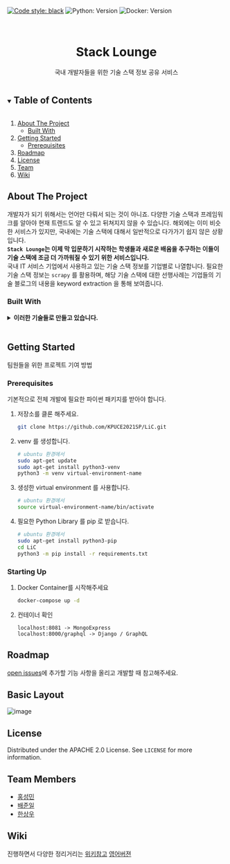 <!--
*** Thanks for checking out the Best-README-Template. If you have a suggestion
*** that would make this better, please fork the repo and create a pull request
*** or simply open an issue with the tag "enhancement".
*** Thanks again! Now go create something AMAZING! :D
***
***
***
*** To avoid retyping too much info. Do a search and replace for the following:
*** github_username, repo_name, twitter_handle, email, project_title, project_description
-->
[![Code style: black](https://img.shields.io/badge/code%20style-black-000000.svg)](https://github.com/psf/black)
![Python: Version](https://img.shields.io/badge/python-3.9.5-blue)
![Docker: Version](https://img.shields.io/badge/docker-3.9-blue)


<!-- PROJECT SHIELDS -->
<!--
*** I'm using markdown "reference style" links for readability.
*** Reference links are enclosed in brackets [ ] instead of parentheses ( ).
*** See the bottom of this document for the declaration of the reference variables
*** for contributors-url, forks-url, etc. This is an optional, concise syntax you may use.
*** https://www.markdownguide.org/basic-syntax/#reference-style-links
-->

<!-- [![Forks][forks-shield]][forks-url] -->
<!-- [![Stargazers][stars-shield]][stars-url] -->
<!-- [![Contributors][contributors-shield]][contributors-url] -->
<!-- [![Issues][issues-shield]][issues-url] -->
<!-- [![MIT License][license-shield]][license-url] -->
<!--[![LinkedIn][linkedin-shield]][linkedin-url]-->



<!-- PROJECT LOGO -->
<br />
<p align="center">
  <!-- <a href="https://github.com/github_username/repo_name">
    <img src="images/logo.png" alt="Logo" width="80" height="80">
  </a> -->

  <h1 align="center">Stack Lounge</h1>

  <p align="center">
    국내 개발자들을 위한 기술 스택 정보 공유 서비스
    <br />
    <!-- <a href="https://github.com/github_username/repo_name"><strong>Explore the docs »</strong></a> -->
    <!-- <br />
    <br />
    <a href="https://github.com/github_username/repo_name">View Demo</a>
    ·
    <a href="https://github.com/github_username/repo_name/issues">Report Bug</a>
    ·
    <a href="https://github.com/github_username/repo_name/issues">Request Feature</a> -->
  </p>
</p>



<!-- TABLE OF CONTENTS -->
<details open="open">
  <summary><h2 style="display: inline-block">Table of Contents</h2></summary>
  <ol>
    <li>
      <a href="#about-the-project">About The Project</a>
      <ul>
        <li><a href="#built-with">Built With</a></li>
      </ul>
    </li>
    <li>
      <a href="#getting-started">Getting Started</a>
      <ul>
        <li><a href="#prerequisites">Prerequisites</a></li>
        <!-- <li><a href="#installation">Installation</a></li> -->
      </ul>
    </li>
    <!-- <li><a href="#usage">Usage</a></li> -->
    <li><a href="#roadmap">Roadmap</a></li>
    <!-- <li><a href="#contributing">Contributing</a></li> -->
    <li><a href="#license">License</a></li>
    <!-- <li><a href="#contact">Contact</a></li> -->
    <li><a href="#team-members">Team</a></li>
    <li><a href="#wiki">Wiki</a></li>
  </ol>
</details>



<!-- ABOUT THE PROJECT -->
## About The Project

<!-- [![Product Name Screen Shot][product-screenshot]](https://example.com) -->
개발자가 되기 위해서는 언어만 다뤄서 되는 것이 아니죠. 다양한 기술 스택과 프레임워크를 알아야 현재 트렌드도 알 수 있고 뒤쳐지지 않을 수 있습니다. 해외에는 이미 비슷한 서비스가 있지만, 국내에는 기술 스택에 대해서 일반적으로 다가가기 쉽지 않은 상황입니다. 
</br>
**`Stack Lounge`는 이제 막 입문하기 시작하는 학생들과 새로운 배움을 추구하는 이들이 기술 스택에 조금 더 가까워질 수 있기 위한 서비스입니다.**
</br>
국내 IT 서비스 기업에서 사용하고 있는 기술 스택 정보를 기업별로 나열합니다.
필요한 기술 스택 정보는 `scrapy` 를 활용하며, 해당 기술 스택에 대한 선행사례는 기업들의 기술 블로그의 내용을 keyword extraction 을 통해 보여줍니다.

### Built With
<details>
<summary> <b> 이러한 기술들로 만들고 있습니다.</b></summary>
</br>

* ![Docker](https://img.shields.io/badge/-Docker-000000?style=flat&logo=docker)
* ![Django](https://img.shields.io/badge/-Django-000000?style=flat&logo=django)
* ![AndroidStudio](https://img.shields.io/badge/-AndroidStudio-000000?style=flat&logo=android)
* ![AWS EC2](https://img.shields.io/badge/-EC2-000000?style=flat&logo=amazon-aws)
* ![GraphQL](https://img.shields.io/badge/-GraphQL-000000?style=flat&logo=graphql)
* ![MongoDB](https://img.shields.io/badge/-MongoDB-000000?style=flat&logo=mongodb)
* ![Firebase](https://img.shields.io/badge/-Firebase-000000?style=flat&logo=firebase)
</details>
</br>

<!-- GETTING STARTED -->
## Getting Started

팀원들을 위한 프로젝트 기여 방법

<!-- ### Prerequisites

* pip
  ```sh
  npm install npm@latest -g
  ``` -->

### Prerequisites
기본적으로 전체 개발에 필요한 파이썬 패키지를 받아야 합니다.
1. 저장소를 클론 해주세요.
   ```sh
   git clone https://github.com/KPUCE2021SP/LiC.git
   ```
2. venv 를 생성합니다.
    ```sh
    # ubuntu 환경에서
    sudo apt-get update
    sudo apt-get install python3-venv
    python3 -m venv virtual-environment-name
    ```
3. 생성한 virtual environment 를 사용합니다.
    ```sh
    # ubuntu 환경에서
    source virtual-environment-name/bin/activate
    ```
4. 필요한 Python Library 를 pip 로 받습니다.
   ```sh
   # ubuntu 환경에서
   sudo apt-get install python3-pip
   cd LiC
   python3 -m pip install -r requirements.txt
   ```

### Starting Up
1. Docker Container를 시작해주세요
   ```sh
   docker-compose up -d
   ```
2. 컨테이너 확인 
    ```
    localhost:8081 -> MongoExpress
    localhost:8000/graphql -> Django / GraphQL
    ```

<!-- USAGE EXAMPLES -->
<!-- ## Usage

Use this space to show useful examples of how a project can be used. Additional screenshots, code examples and demos work well in this space. You may also link to more resources.

_For more examples, please refer to the [Documentation](https://example.com)_
 -->


<!-- ROADMAP -->
## Roadmap

[open issues](https://github.com/KPUCE2021SP/LiC/issues)에 추가할 기능 사항을 올리고 개발할 때 참고해주세요.


## Basic Layout

![image](https://raw.githubusercontent.com/KPUCE2021SP/LiC/develop/.github/images/backbone.jpeg)
<!-- CONTRIBUTING -->
<!-- ## Contributing

Contributions are what make the open source community such an amazing place to be learn, inspire, and create. Any contributions you make are **greatly appreciated**.

1. Fork the Project
2. Create your Feature Branch (`git checkout -b feature/AmazingFeature`)
3. Commit your Changes (`git commit -m 'Add some AmazingFeature'`)
4. Push to the Branch (`git push origin feature/AmazingFeature`)
5. Open a Pull Request -->



<!-- LICENSE -->
## License

Distributed under the APACHE 2.0 License. See `LICENSE` for more information.



<!-- CONTACT -->
<!-- ## Contact

Your Name - [@twitter_handle](https://twitter.com/twitter_handle) - email

Project Link: [https://github.com/github_username/repo_name](https://github.com/github_username/repo_name) -->



<!-- ACKNOWLEDGEMENTS -->
## Team Members

* [홍성민](https://github.com/KKodiac)
* [배준일](https://github.com/bjo6300)
* [한상우](https://github.com/sktkddn777)


## Wiki
진행하면서 다양한 정리거리는 [위키참고](https://github.com/KPUCE2021SP/LiC/wiki)
[영어버젼](https://github.com/KPUCE2021SP/LiC/blob/develop/README_en.md)
<!-- MARKDOWN LINKS & IMAGES -->
<!-- https://www.markdownguide.org/basic-syntax/#reference-style-links -->
[contributors-shield]: https://img.shields.io/github/contributors/github_username/repo.svg?style=for-the-badge
[contributors-url]: https://github.com/github_username/repo/graphs/contributors
[forks-shield]: https://img.shields.io/github/forks/github_username/repo.svg?style=for-the-badge
[forks-url]: https://github.com/github_username/repo/network/members
[stars-shield]: https://img.shields.io/github/stars/github_username/repo.svg?style=for-the-badge
[stars-url]: https://github.com/github_username/repo/stargazers
[issues-shield]: https://img.shields.io/github/issues/github_username/repo.svg?style=for-the-badge
[issues-url]: https://github.com/github_username/repo/issues
[license-shield]: https://img.shields.io/github/license/github_username/repo.svg?style=for-the-badge
[license-url]: https://github.com/github_username/repo/blob/master/LICENSE.txt
[linkedin-shield]: https://img.shields.io/badge/-LinkedIn-black.svg?style=for-the-badge&logo=linkedin&colorB=555
[linkedin-url]: https://linkedin.com/in/github_username

